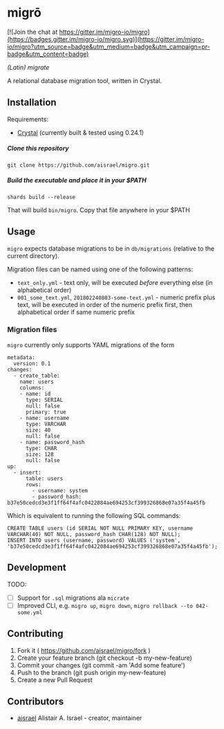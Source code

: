 # migrō

[![Join the chat at https://gitter.im/migro-io/migro](https://badges.gitter.im/migro-io/migro.svg)](https://gitter.im/migro-io/migro?utm_source=badge&utm_medium=badge&utm_campaign=pr-badge&utm_content=badge)
 
_(Latin) migrate_

A relational database migration tool, written in Crystal.

## Installation

Requirements:

* [Crystal](https://crystal-lang.org/) (currently built & tested using 0.24.1)

##### Clone this repository

```
git clone https://github.com/aisrael/migro.git
```

##### Build the executable and place it in your $PATH

```
shards build --release
```

That will build `bin/migro`. Copy that file anywhere in your $PATH

## Usage

`migro` expects database migrations to be in `db/migrations` (relative to the current directory).

Migration files can be named using one of the following patterns:

* `text_only.yml` - text only, will be executed _before_ everything else (in alphabetical order)
* `001_some_text.yml`, `201802240803-some-text.yml` - numeric prefix plus text, will be executed in order of the numeric prefix first, then alphabetical order if same numeric prefix

### Migration files

`migro` currently only supports YAML migrations of the form

```
metadata:
  version: 0.1
changes:
  - create_table:
    name: users
    columns:
    - name: id
      type: SERIAL
      null: false
      primary: true
    - name: username
      type: VARCHAR
      size: 40
      null: false
    - name: password_hash
      type: CHAR
      size: 128
      null: false
up:
  - insert:
      table: users
      rows:
        - username: system
        - password_hash: b37e50cedcd3e3f1ff64f4afc0422084ae694253cf399326868e07a35f4a45fb
```

Which is equivalent to running the following SQL commands:

```
CREATE TABLE users (id SERIAL NOT NULL PRIMARY KEY, username VARCHAR(40) NOT NULL, password_hash CHAR(128) NOT NULL);
INSERT INTO users (username, password) VALUES ('system', 'b37e50cedcd3e3f1ff64f4afc0422084ae694253cf399326868e07a35f4a45fb');
```

## Development

TODO:

* [ ] Support for `.sql` migrations ala `micrate`
* [ ] Improved CLI, e.g. `migro up`, `migro down`, `migro rollback --to 042-some.yml`

## Contributing

1. Fork it ( https://github.com/aisrael/migro/fork )
2. Create your feature branch (git checkout -b my-new-feature)
3. Commit your changes (git commit -am 'Add some feature')
4. Push to the branch (git push origin my-new-feature)
5. Create a new Pull Request

## Contributors

- [aisrael](https://github.com/aisrael) Alistair A. Israel - creator, maintainer

